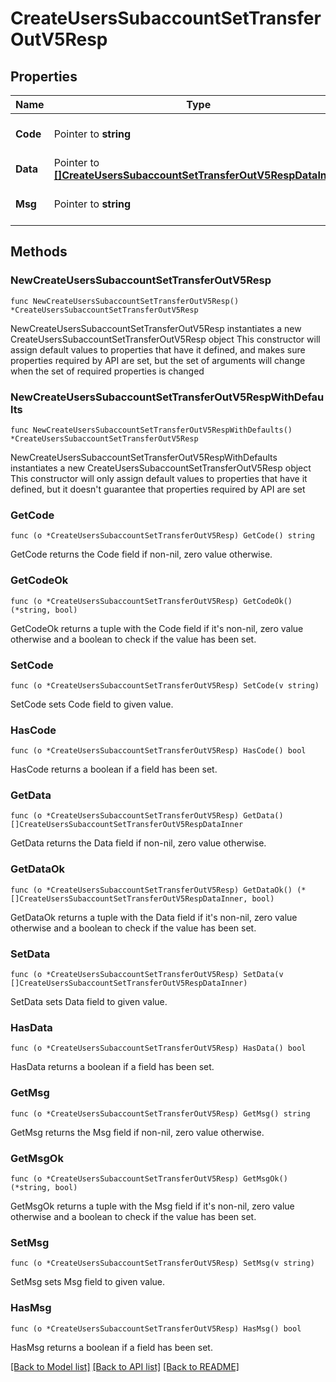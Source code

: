 # CreateUsersSubaccountSetTransferOutV5Resp

## Properties

Name | Type | Description | Notes
------------ | ------------- | ------------- | -------------
**Code** | Pointer to **string** |  | [optional] [default to ""]
**Data** | Pointer to [**[]CreateUsersSubaccountSetTransferOutV5RespDataInner**](CreateUsersSubaccountSetTransferOutV5RespDataInner.md) |  | [optional] 
**Msg** | Pointer to **string** |  | [optional] [default to ""]

## Methods

### NewCreateUsersSubaccountSetTransferOutV5Resp

`func NewCreateUsersSubaccountSetTransferOutV5Resp() *CreateUsersSubaccountSetTransferOutV5Resp`

NewCreateUsersSubaccountSetTransferOutV5Resp instantiates a new CreateUsersSubaccountSetTransferOutV5Resp object
This constructor will assign default values to properties that have it defined,
and makes sure properties required by API are set, but the set of arguments
will change when the set of required properties is changed

### NewCreateUsersSubaccountSetTransferOutV5RespWithDefaults

`func NewCreateUsersSubaccountSetTransferOutV5RespWithDefaults() *CreateUsersSubaccountSetTransferOutV5Resp`

NewCreateUsersSubaccountSetTransferOutV5RespWithDefaults instantiates a new CreateUsersSubaccountSetTransferOutV5Resp object
This constructor will only assign default values to properties that have it defined,
but it doesn't guarantee that properties required by API are set

### GetCode

`func (o *CreateUsersSubaccountSetTransferOutV5Resp) GetCode() string`

GetCode returns the Code field if non-nil, zero value otherwise.

### GetCodeOk

`func (o *CreateUsersSubaccountSetTransferOutV5Resp) GetCodeOk() (*string, bool)`

GetCodeOk returns a tuple with the Code field if it's non-nil, zero value otherwise
and a boolean to check if the value has been set.

### SetCode

`func (o *CreateUsersSubaccountSetTransferOutV5Resp) SetCode(v string)`

SetCode sets Code field to given value.

### HasCode

`func (o *CreateUsersSubaccountSetTransferOutV5Resp) HasCode() bool`

HasCode returns a boolean if a field has been set.

### GetData

`func (o *CreateUsersSubaccountSetTransferOutV5Resp) GetData() []CreateUsersSubaccountSetTransferOutV5RespDataInner`

GetData returns the Data field if non-nil, zero value otherwise.

### GetDataOk

`func (o *CreateUsersSubaccountSetTransferOutV5Resp) GetDataOk() (*[]CreateUsersSubaccountSetTransferOutV5RespDataInner, bool)`

GetDataOk returns a tuple with the Data field if it's non-nil, zero value otherwise
and a boolean to check if the value has been set.

### SetData

`func (o *CreateUsersSubaccountSetTransferOutV5Resp) SetData(v []CreateUsersSubaccountSetTransferOutV5RespDataInner)`

SetData sets Data field to given value.

### HasData

`func (o *CreateUsersSubaccountSetTransferOutV5Resp) HasData() bool`

HasData returns a boolean if a field has been set.

### GetMsg

`func (o *CreateUsersSubaccountSetTransferOutV5Resp) GetMsg() string`

GetMsg returns the Msg field if non-nil, zero value otherwise.

### GetMsgOk

`func (o *CreateUsersSubaccountSetTransferOutV5Resp) GetMsgOk() (*string, bool)`

GetMsgOk returns a tuple with the Msg field if it's non-nil, zero value otherwise
and a boolean to check if the value has been set.

### SetMsg

`func (o *CreateUsersSubaccountSetTransferOutV5Resp) SetMsg(v string)`

SetMsg sets Msg field to given value.

### HasMsg

`func (o *CreateUsersSubaccountSetTransferOutV5Resp) HasMsg() bool`

HasMsg returns a boolean if a field has been set.


[[Back to Model list]](../README.md#documentation-for-models) [[Back to API list]](../README.md#documentation-for-api-endpoints) [[Back to README]](../README.md)


